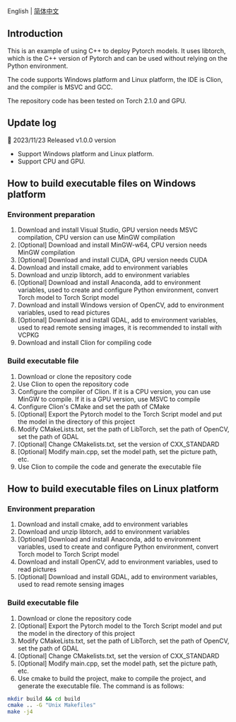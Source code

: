 English | [简体中文](/Readme_cn.md)

## Introduction

This is an example of using C++ to deploy Pytorch models. It uses libtorch, which is the C++ version of Pytorch and can be used without relying on the Python environment.

The code supports Windows platform and Linux platform, the IDE is Clion, and the compiler is MSVC and GCC.

The repository code has been tested on Torch 2.1.0 and GPU.

## Update log

🌟 2023/11/23 Released v1.0.0 version

- Support Windows platform and Linux platform.
- Support CPU and GPU.

## How to build executable files on Windows platform

### Environment preparation

1. Download and install Visual Studio, GPU version needs MSVC compilation, CPU version can use MinGW compilation
2. [Optional] Download and install MinGW-w64, CPU version needs MinGW compilation
3. [Optional] Download and install CUDA, GPU version needs CUDA
4. Download and install cmake, add to environment variables
5. Download and unzip libtorch, add to environment variables
6. [Optional] Download and install Anaconda, add to environment variables, used to create and configure Python environment, convert Torch model to Torch Script model
7. Download and install Windows version of OpenCV, add to environment variables, used to read pictures
8. [Optional] Download and install GDAL, add to environment variables, used to read remote sensing images, it is recommended to install with VCPKG
9. Download and install Clion for compiling code

### Build executable file

1. Download or clone the repository code
2. Use Clion to open the repository code
3. Configure the compiler of Clion. If it is a CPU version, you can use MinGW to compile. If it is a GPU version, use MSVC to compile
4. Configure Clion's CMake and set the path of CMake
5. [Optional] Export the Pytorch model to the Torch Script model and put the model in the directory of this project
6. Modify CMakeLists.txt, set the path of LibTorch, set the path of OpenCV, set the path of GDAL
7. [Optional] Change CMakelists.txt, set the version of CXX_STANDARD
8. [Optional] Modify main.cpp, set the model path, set the picture path, etc.
9. Use Clion to compile the code and generate the executable file


## How to build executable files on Linux platform

### Environment preparation

1. Download and install cmake, add to environment variables
2. Download and unzip libtorch, add to environment variables
3. [Optional] Download and install Anaconda, add to environment variables, used to create and configure Python environment, convert Torch model to Torch Script model
4. Download and install OpenCV, add to environment variables, used to read pictures
5. [Optional] Download and install GDAL, add to environment variables, used to read remote sensing images

### Build executable file

1. Download or clone the repository code
2. [Optional] Export the Pytorch model to the Torch Script model and put the model in the directory of this project
3. Modify CMakeLists.txt, set the path of LibTorch, set the path of OpenCV, set the path of GDAL
4. [Optional] Change CMakelists.txt, set the version of CXX_STANDARD
5. [Optional] Modify main.cpp, set the model path, set the picture path, etc.
6. Use cmake to build the project, make to compile the project, and generate the executable file. The command is as follows:
```bash
mkdir build && cd build
cmake .. -G "Unix Makefiles"
make -j4
```
